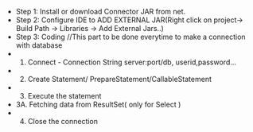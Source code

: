 - Step 1: Install or download Connector JAR from net.
- Step 2: Configure IDE to ADD EXTERNAL JAR(Right click on project-> Build Path -> Libraries -> Add External Jars..)
- Step 3: Coding
//This part to be done everytime to make a connection with database
- 1. Connect - Connection String server:port/db, userid,password...
- 2. Create Statement/ PrepareStatement/CallableStatement
- 3. Execute the statement
- 3A. Fetching data from ResultSet( only for Select )
- 4. Close the connection
